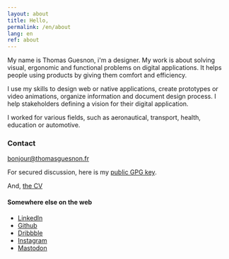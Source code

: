 ```yaml
---
layout: about
title: Hello, 
permalink: /en/about
lang: en
ref: about
---
```


My name is Thomas Guesnon, i'm a designer. My work is about solving visual, ergonomic and functional problems on digital applications. It helps people using products by giving them comfort and efficiency.

I use my skills to design web or native applications, create prototypes or video animations, organize information and document design process. I help stakeholders defining a vision for their digital application.

I worked for various fields, such as aeronautical, transport, health, education or automotive.

### Contact

[bonjour@thomasguesnon.fr](mailto:bonjour@thomasguesnon.fr)

For secured discussion, here is my [public GPG key](https://platform.thomasguesnon.net/gpg/thomas.guesnon-public.asc).

And, [the CV](https://platform.thomasguesnon.net/cv/en.html)

#### Somewhere else on the web ####

- [LinkedIn](https://www.linkedin.com/in/thomas-guesnon/)
- [Github](https://github.com/patjennings)
- [Dribbble](https://dribbble.com/patjennings)
- [Instagram](https://www.instagram.com/thomas.guesnon/)
- [Mastodon](https://mastodon.social/@patjennings)